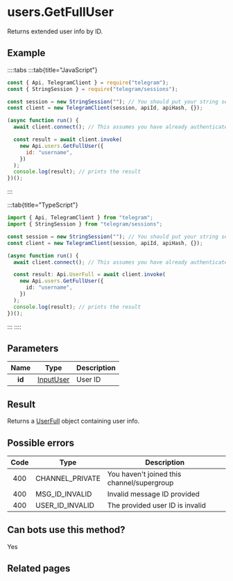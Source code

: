 # users.GetFullUser

Returns extended user info by ID.

## Example

::::tabs
:::tab{title="JavaScript"}

```js
const { Api, TelegramClient } = require("telegram");
const { StringSession } = require("telegram/sessions");

const session = new StringSession(""); // You should put your string session here
const client = new TelegramClient(session, apiId, apiHash, {});

(async function run() {
  await client.connect(); // This assumes you have already authenticated with .start()

  const result = await client.invoke(
    new Api.users.GetFullUser({
      id: "username",
    })
  );
  console.log(result); // prints the result
})();
```

:::

:::tab{title="TypeScript"}

```ts
import { Api, TelegramClient } from "telegram";
import { StringSession } from "telegram/sessions";

const session = new StringSession(""); // You should put your string session here
const client = new TelegramClient(session, apiId, apiHash, {});

(async function run() {
  await client.connect(); // This assumes you have already authenticated with .start()

  const result: Api.UserFull = await client.invoke(
    new Api.users.GetFullUser({
      id: "username",
    })
  );
  console.log(result); // prints the result
})();
```

:::
::::

## Parameters

|  Name  | Type                                                  | Description |
| :----: | ----------------------------------------------------- | ----------- |
| **id** | [InputUser](https://core.telegram.org/type/InputUser) | User ID     |

## Result

Returns a [UserFull](https://core.telegram.org/type/UserFull) object containing user info.

## Possible errors

| Code | Type            | Description                                |
| :--: | --------------- | ------------------------------------------ |
| 400  | CHANNEL_PRIVATE | You haven't joined this channel/supergroup |
| 400  | MSG_ID_INVALID  | Invalid message ID provided                |
| 400  | USER_ID_INVALID | The provided user ID is invalid            |

## Can bots use this method?

Yes

## Related pages
